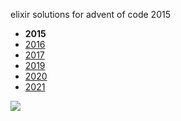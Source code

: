 elixir solutions for advent of code 2015

* __2015__
* [2016](https://github.com/thth/aoc_2016)
* [2017](https://github.com/thth/aoc_2017)
* [2019](https://github.com/thth/aoc_2019)
* [2020](https://github.com/thth/aoc_2020)
* [2021](https://github.com/thth/aoc_2021)

![](https://user-images.githubusercontent.com/7574985/101267539-a27b6e00-370e-11eb-8391-3d82d23a4815.png)